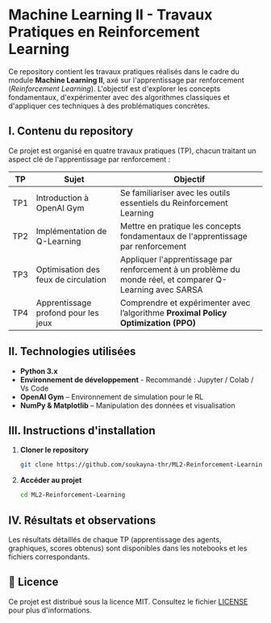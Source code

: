 # Machine Learning II - Travaux Pratiques en Reinforcement Learning  

Ce repository contient les travaux pratiques réalisés dans le cadre du module **Machine Learning II**, axé sur l'apprentissage par renforcement (*Reinforcement Learning*). L'objectif est d'explorer les concepts fondamentaux, d'expérimenter avec des algorithmes classiques et d'appliquer ces techniques à des problématiques concrètes.

## I. Contenu du repository  

Ce projet est organisé en quatre travaux pratiques (TP), chacun traitant un aspect clé de l'apprentissage par renforcement :  

| TP  | Sujet  | Objectif  |
|------|--------|-----------|
| TP1  | Introduction à OpenAI Gym  | Se familiariser avec les outils essentiels du Reinforcement Learning |
| TP2  | Implémentation de Q-Learning | Mettre en pratique les concepts fondamentaux de l'apprentissage par renforcement |
| TP3  | Optimisation des feux de circulation | Appliquer l'apprentissage par renforcement à un problème du monde réel, et comparer Q-Learning avec SARSA|
| TP4  | Apprentissage profond pour les  jeux | Comprendre et expérimenter avec l’algorithme **Proximal Policy Optimization (PPO)** |

## II. Technologies utilisées  

- **Python 3.x**
- **Environnement de développement** - Recommandé : Jupyter / Colab / Vs Code
- **OpenAI Gym** – Environnement de simulation pour le RL  
- **NumPy & Matplotlib** – Manipulation des données et visualisation   

## III. Instructions d'installation  

1. **Cloner le repository**  
   ```bash
   git clone https://github.com/soukayna-thr/ML2-Reinforcement-Learning.git
   
2. **Accéder au projet**  
   ```bash
   cd ML2-Reinforcement-Learning

## IV. Résultats et observations
Les résultats détaillés de chaque TP (apprentissage des agents, graphiques, scores obtenus) sont disponibles dans les notebooks et les fichiers correspondants.

📜 Licence
---
Ce projet est distribué sous la licence MIT. Consultez le fichier [LICENSE](LICENSE) pour plus d'informations.
